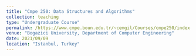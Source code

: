 ```yaml
---
title: "Cmpe 250: Data Structures and Algorithms"
collection: teaching
type: "Undergraduate Course"
permalink: /https://www.cmpe.boun.edu.tr/~cemgil/Courses/cmpe250/index.html
venue: "Bogazici University, Department of Computer Engineering"
date: 2021/09/09
location: "Istanbul, Turkey"
---
```

